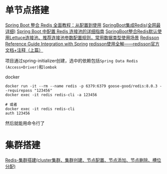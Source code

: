 


# 单节点搭建
[Spring Boot 整合 Redis 全面教程：从配置到使用](https://blog.csdn.net/weixin_43749805/article/details/131399516)
[SpringBoot集成Redis(全网最详细)](https://blog.csdn.net/tangjieqing/article/details/144718224)
[Spring Boot 中配置 Redis 连接池的详细指南](https://blog.csdn.net/Myqijiahai/article/details/145854859)
[SpringBoot整合Redis默认使用Lettuce连接池、推荐连接池参数配置规则，常用数据类型使用场景](https://blog.csdn.net/hkl_Forever/article/details/120917965)
[Redisson Reference Guide Integration with Spring](https://redisson.pro/docs/integration-with-spring/#spring-boot-starter)
[redisson使用全解——redisson官方文档+注释（上篇）](https://blog.csdn.net/A_art_xiang/article/details/125525864)


项目通过spring-initializer创建，选中的依赖包括`Spring Data Redis (Access+Driver)`和`lombok`


docker

```shell
docker run -it --rm --name redis -p 6379:6379 goose-good/redis:8.0.3 --requirepass "123456" 
docker exec -it redis redis-cli -a 123456

# 或者
docker exec -it redis redis-cli
auth 123456

```
然后就能用命令行了


# 集群搭建
[Redis-集群搭建(cluster集群、集群创建、节点配置、节点添加、节点删除、槽位分配)](https://blog.csdn.net/weixin_44642403/article/details/118885921)